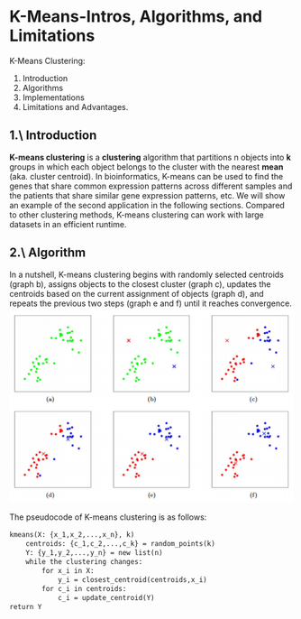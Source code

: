 # K-Means-Intros, Algorithms, and Limitations


K-Means Clustering: 
1. Introduction
2. Algorithms
3. Implementations
4. Limitations and Advantages.

## 1.\ Introduction
**K-means clustering** is a **clustering** algorithm that partitions n objects into **k** groups in which each object belongs to the cluster with the nearest **mean** (aka. cluster centroid). In bioinformatics, K-means can be used to find the genes that share common expression patterns across different samples and the patients that share similar gene expression patterns, etc. We will show an example of the second application in the following sections. Compared to other clustering methods, K-means clustering can work with large datasets in an efficient runtime.

## 2.\ Algorithm
In a nutshell, K-means clustering begins with randomly selected centroids (graph b), assigns objects to the closest cluster (graph c), updates the centroids based on the current assignment of objects (graph d), and repeats the previous two steps (graph e and f) until it reaches convergence.
![Visualization of k-means algorithm](https://github.com/YingxuePan/Applied-Genomic-Technologies/blob/master/Group23Pics/kmeansalgo.png)

The pseudocode of K-means clustering is as follows:
```
kmeans(X: {x_1,x_2,...,x_n}, k)
	centroids: {c_1,c_2,...,c_k} = random_points(k)
	Y: {y_1,y_2,...,y_n} = new list(n)
	while the clustering changes: 
		for x_i in X:
			y_i = closest_centroid(centroids,x_i)
		for c_i in centroids:
			c_i = update_centroid(Y)
return Y
```
